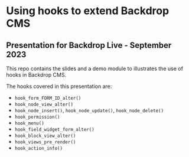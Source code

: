 # Using hooks to extend Backdrop CMS
## Presentation for Backdrop Live - September 2023

This repo contains the slides and a demo module to illustrates the use of hooks in Backdrop CMS.

The hooks covered in this presentation are:
- `hook_form_FORM_ID_alter()`
- `hook_node_view_alter()`
- `hook_node_insert()`, `hook_node_update()`, `hook_node_delete()`
- `hook_permission()`
- `hook_menu()`
- `hook_field_widget_form_alter()`
- `hook_block_view_alter()`
- `hook_views_pre_render()`
- `hook_action_info()`
